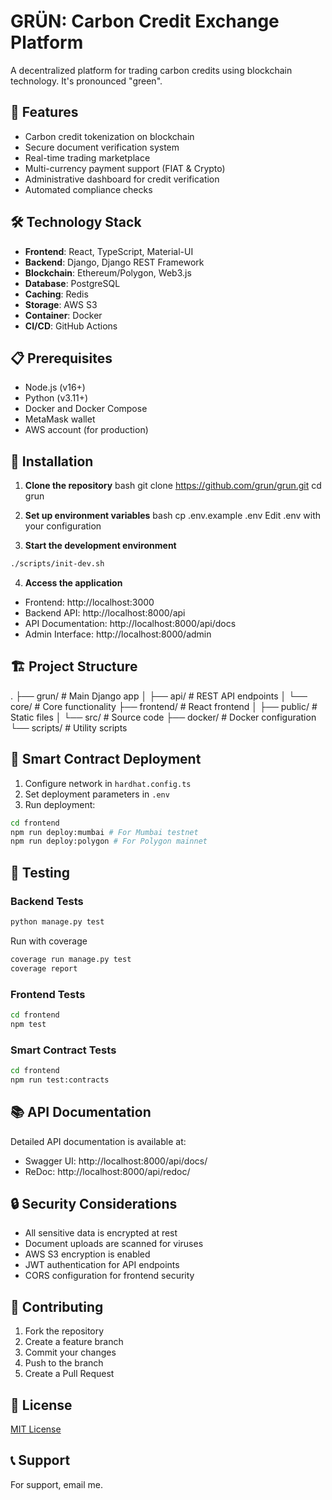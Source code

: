 # GRÜN: Carbon Credit Exchange Platform

A decentralized platform for trading carbon credits using blockchain technology. It's pronounced "green".

## 🚀 Features

- Carbon credit tokenization on blockchain
- Secure document verification system
- Real-time trading marketplace
- Multi-currency payment support (FIAT & Crypto)
- Administrative dashboard for credit verification
- Automated compliance checks

## 🛠 Technology Stack

- **Frontend**: React, TypeScript, Material-UI
- **Backend**: Django, Django REST Framework
- **Blockchain**: Ethereum/Polygon, Web3.js
- **Database**: PostgreSQL
- **Caching**: Redis
- **Storage**: AWS S3
- **Container**: Docker
- **CI/CD**: GitHub Actions

## 📋 Prerequisites

- Node.js (v16+)
- Python (v3.11+)
- Docker and Docker Compose
- MetaMask wallet
- AWS account (for production)

## 🔧 Installation

1. **Clone the repository**
bash
git clone https://github.com/grun/grun.git
cd grun

2. **Set up environment variables**
bash
cp .env.example .env
Edit .env with your configuration

3. **Start the development environment**
```bash
./scripts/init-dev.sh
```

4. **Access the application**
- Frontend: http://localhost:3000
- Backend API: http://localhost:8000/api
- API Documentation: http://localhost:8000/api/docs
- Admin Interface: http://localhost:8000/admin

## 🏗 Project Structure
.
├── grun/ # Main Django app
│ ├── api/ # REST API endpoints
│ └── core/ # Core functionality
├── frontend/ # React frontend
│ ├── public/ # Static files
│ └── src/ # Source code
├── docker/ # Docker configuration
└── scripts/ # Utility scripts

## 🔑 Smart Contract Deployment

1. Configure network in `hardhat.config.ts`
2. Set deployment parameters in `.env`
3. Run deployment:
```bash
cd frontend
npm run deploy:mumbai # For Mumbai testnet
npm run deploy:polygon # For Polygon mainnet
```

## 🧪 Testing

### Backend Tests

```bash
python manage.py test
```

Run with coverage
```bash
coverage run manage.py test
coverage report
```

### Frontend Tests

```bash
cd frontend
npm test
```

### Smart Contract Tests

```bash
cd frontend
npm run test:contracts
```


## 📚 API Documentation

Detailed API documentation is available at:
- Swagger UI: http://localhost:8000/api/docs/
- ReDoc: http://localhost:8000/api/redoc/

## 🔒 Security Considerations

- All sensitive data is encrypted at rest
- Document uploads are scanned for viruses
- AWS S3 encryption is enabled
- JWT authentication for API endpoints
- CORS configuration for frontend security

## 🤝 Contributing

1. Fork the repository
2. Create a feature branch
3. Commit your changes
4. Push to the branch
5. Create a Pull Request

## 📄 License

[MIT License](LICENSE)

## 📞 Support

For support, email me.